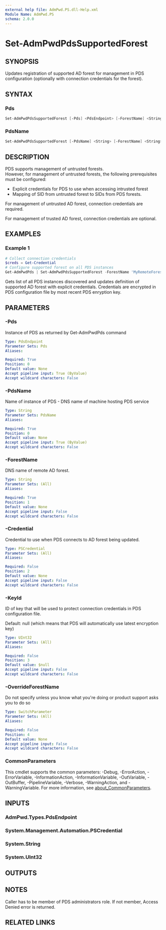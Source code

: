 ```yaml
---
external help file: AdmPwd.PS.dll-Help.xml
Module Name: AdmPwd.PS
schema: 2.0.0
---
```


# Set-AdmPwdPdsSupportedForest

## SYNOPSIS
Updates registration of supported AD forest for management in PDS configuration (optionally with connection credentials for the forest).

## SYNTAX

### Pds
```powershell
Set-AdmPwdPdsSupportedForest [-Pds] <PdsEndpoint> [-ForestName] <String> [[-Credential] <PSCredential>] [[-KeyId] <UInt32>] [-OverrideForestName] [<CommonParameters>]
```

### PdsName
```powershell
Set-AdmPwdPdsSupportedForest [-PdsName] <String> [-ForestName] <String> [[-Credential] <PSCredential>] [[-KeyId] <UInt32>] [-OverrideForestName] [<CommonParameters>]
```

## DESCRIPTION
PDS supports management of untrusted forests.  
However, for management of untrusted forests, the following prerequisites must be configured:
- Explicit credentials for PDS to use when accessing intrusted forest
- Mapping of SID from untrusted forest to SIDs from PDS forests.

For management of untrusted AD forest, connection credentials are required.

For management of trusted AD forest, connection credentials are optional.

## EXAMPLES

### Example 1
```powershell
# Collect connection credentials
$creds = Get-Credential
# Configure supported forest on all PDS instances
Get-AdmPwdPds | Set-AdmPwdPdsSupportedForest -ForestName 'MyRemoteForest.com' $Credential $creds
```

Gets list of all PDS instances discovered and updates definition of supported AD forest with explicit credentials.
Credentials are encrypted in PDS configuration file by most recent PDS enryption key.

## PARAMETERS

### -Pds
Instance of PDS as returned by Get-AdmPwdPds command

```yaml
Type: PdsEndpoint
Parameter Sets: Pds
Aliases:

Required: True
Position: 0
Default value: None
Accept pipeline input: True (ByValue)
Accept wildcard characters: False
```

### -PdsName
Name of instance of PDS  - DNS name of machine hosting PDS service

```yaml
Type: String
Parameter Sets: PdsName
Aliases:

Required: True
Position: 0
Default value: None
Accept pipeline input: True (ByValue)
Accept wildcard characters: False
```

### -ForestName
DNS name of remote AD forest.

```yaml
Type: String
Parameter Sets: (All)
Aliases:

Required: True
Position: 1
Default value: None
Accept pipeline input: False
Accept wildcard characters: False
```

### -Credential
Credential to use when PDS connects to AD forest being updated.

```yaml
Type: PSCredential
Parameter Sets: (All)
Aliases:

Required: False
Position: 2
Default value: None
Accept pipeline input: False
Accept wildcard characters: False
```

### -KeyId
ID of key that will be used to protect connection credentials in PDS configuration file.

Default: null (which means that PDS will automatically use latest encryption key)

```yaml
Type: UInt32
Parameter Sets: (All)
Aliases:

Required: False
Position: 3
Default value: $null
Accept pipeline input: False
Accept wildcard characters: False
```

### -OverrideForestName
Do not specify unless you know what you're doing or product support asks you to do so

```yaml
Type: SwitchParameter
Parameter Sets: (All)
Aliases:

Required: False
Position: 4
Default value: None
Accept pipeline input: False
Accept wildcard characters: False
```

### CommonParameters
This cmdlet supports the common parameters: -Debug, -ErrorAction, -ErrorVariable, -InformationAction, -InformationVariable, -OutVariable, -OutBuffer, -PipelineVariable, -Verbose, -WarningAction, and -WarningVariable. For more information, see [about_CommonParameters](http://go.microsoft.com/fwlink/?LinkID=113216).

## INPUTS

### AdmPwd.Types.PdsEndpoint
### System.Management.Automation.PSCredential
### System.String
### System.UInt32
## OUTPUTS

## NOTES
Caller has to be member of PDS administrators role. If not member, Access Denied error is returned.

## RELATED LINKS
